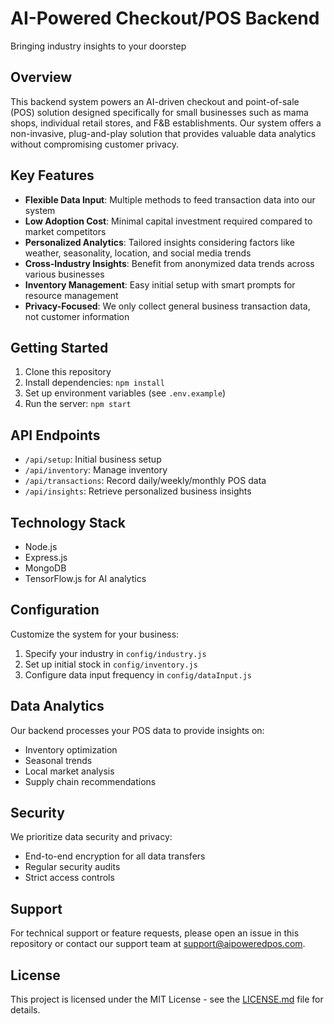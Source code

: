 # AI-Powered Checkout/POS Backend

Bringing industry insights to your doorstep

## Overview

This backend system powers an AI-driven checkout and point-of-sale (POS) solution designed specifically for small businesses such as mama shops, individual retail stores, and F&B establishments. Our system offers a non-invasive, plug-and-play solution that provides valuable data analytics without compromising customer privacy.

## Key Features

- **Flexible Data Input**: Multiple methods to feed transaction data into our system
- **Low Adoption Cost**: Minimal capital investment required compared to market competitors
- **Personalized Analytics**: Tailored insights considering factors like weather, seasonality, location, and social media trends
- **Cross-Industry Insights**: Benefit from anonymized data trends across various businesses
- **Inventory Management**: Easy initial setup with smart prompts for resource management
- **Privacy-Focused**: We only collect general business transaction data, not customer information

## Getting Started

1. Clone this repository
2. Install dependencies: `npm install`
3. Set up environment variables (see `.env.example`)
4. Run the server: `npm start`

## API Endpoints

- `/api/setup`: Initial business setup
- `/api/inventory`: Manage inventory
- `/api/transactions`: Record daily/weekly/monthly POS data
- `/api/insights`: Retrieve personalized business insights

## Technology Stack

- Node.js
- Express.js
- MongoDB
- TensorFlow.js for AI analytics

## Configuration

Customize the system for your business:

1. Specify your industry in `config/industry.js`
2. Set up initial stock in `config/inventory.js`
3. Configure data input frequency in `config/dataInput.js`

## Data Analytics

Our backend processes your POS data to provide insights on:

- Inventory optimization
- Seasonal trends
- Local market analysis
- Supply chain recommendations

## Security

We prioritize data security and privacy:

- End-to-end encryption for all data transfers
- Regular security audits
- Strict access controls

## Support

For technical support or feature requests, please open an issue in this repository or contact our support team at support@aipoweredpos.com.

## License

This project is licensed under the MIT License - see the [LICENSE.md](LICENSE.md) file for details.
